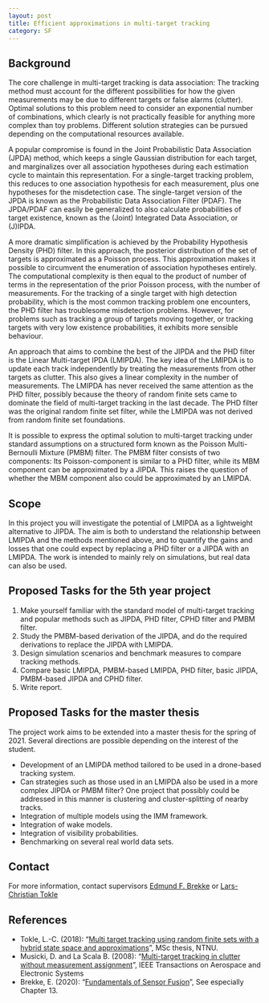 ```yaml
---
layout: post
title: Efficient approximations in multi-target tracking
category: SF
---
```

## Background
The core challenge in multi-target tracking is data association: The tracking method must account for the different possibilities for how the given measurements may be due to different targets or false alarms (clutter). Optimal solutions to this problem need to consider an exponential number of combinations, which clearly is not practically feasible for anything more complex than toy problems. Different solution strategies can be pursued depending on the computational resources available. 

A popular compromise is found in the Joint Probabilistic Data Association (JPDA) method, which keeps a single Gaussian distribution for each target, and marginalizes over all association hypotheses during each estimation cycle to maintain this representation. For a single-target tracking problem, this reduces to one association hypothesis for each measurement, plus one hypotheses for the misdetection case. The single-target version of the JPDA is known as the Probabilistic Data Association Filter (PDAF). The JPDA/PDAF can easily be generalized to also calculate probabilities of target existence, known as the (Joint) Integrated Data Association, or (J)IPDA. 

A more dramatic simplification is achieved by the Probability Hypothesis Density (PHD) filter. In this approach, the posterior distribution of the set of targets is approximated as a Poisson process. This approximation makes it possible to circumvent the enumeration of association hypotheses entirely. The computational complexity is then equal to the product of number of terms in the representation of the prior Poisson process, with the number of measurements. For the tracking of a single target with high detection probability, which is the most common tracking problem one encounters,  the PHD filter has troublesome misdetection problems. However, for problems such as tracking a group of targets moving together, or tracking targets with very low existence probabilities, it exhibits more sensible behaviour. 

An approach that aims to combine the best of the JIPDA and the PHD filter is the Linear Multi-target IPDA (LMIPDA). 
The key idea of the LMIPDA is to update each track independently by treating the measurements from other targets as clutter. 
This also gives a linear complexity in the number of measurements. The LMIPDA has never received the same attention as the PHD filter, possibly because the theory of random finite sets came to dominate the field of multi-target tracking in the last decade. The PHD filter was the original random finite set filter, while the LMIPDA was not derived from random finite set foundations. 

It is possible to express the optimal solution to multi-target tracking under standard assumptions on a structured form known as the Poisson Multi-Bernoulli Mixture (PMBM) filter. The PMBM filter consists of two components: Its Poisson-component is similar to a PHD filter, while its MBM component can be approximated by a JIPDA. This raises the question of whether the MBM component also could be approximated by an LMIPDA.



## Scope
In this project you will investigate the potential of LMIPDA as a lightweight alternative to JIPDA. 
The aim is both to understand the relationship between LMIPDA and the methods mentioned above, and to quantify the gains and losses
that one could expect by replacing a PHD filter or a JIPDA with an LMIPDA. 
The work is intended to mainly rely on simulations, but real data can also be used. 


## Proposed Tasks for the 5th year project

1. Make yourself familiar with the standard model of multi-target tracking and popular methods such as JIPDA, PHD filter, CPHD filter and PMBM filter.
2. Study the PMBM-based derivation of the JIPDA, and do the required derivations to replace the JIPDA with LMIPDA.
3. Design simulation scenarios and benchmark measures to compare tracking methods. 
4. Compare basic LMIPDA, PMBM-based LMIPDA, PHD filter, basic JIPDA, PMBM-based JIPDA and CPHD filter. 
5. Write report.

## Proposed Tasks for the master thesis

The project work aims to be extended into a master thesis for the spring of 2021. Several directions are possible depending on the interest of the student. 

* Development of an LMIPDA method tailored to be used in a drone-based tracking system. 
* Can strategies such as those used in an LMIPDA also be used in a more complex JIPDA or PMBM filter? One project that possibly could be addressed in this manner is clustering and cluster-splitting of nearby tracks. 
* Integration of multiple models using the IMM framework.
* Integration of wake models. 
* Integration of visibility probabilities. 
* Benchmarking on several real world data sets. 

## Contact
For more information, contact supervisors [Edmund F. Brekke](http://www.ntnu.no/ansatte/edmundfo) or
[Lars-Christian Tokle](https://www.ntnu.edu/employees/lars-christian.n.tokle) 

## References

* Tokle, L.-C. (2018): “[Multi target tracking using random finite sets with a hybrid state space and approximations](https://ntnuopen.ntnu.no/ntnu-xmlui/bitstream/handle/11250/2575375/18666_FULLTEXT.pdf?sequence=1)”, MSc thesis, NTNU. 
* Musicki, D. and La Scala B. (2008): “[Multi-target tracking in clutter without measurement assignment](https://ieeexplore.ieee.org/document/4655350)”, IEEE Transactions on Aerospace and Electronic Systems
* Brekke, E. (2020): “[Fundamentals of Sensor Fusion](http://folk.ntnu.no/edmundfo/msc2019-2020/sf13chapters.pdf)”, See especially Chapter 13.
